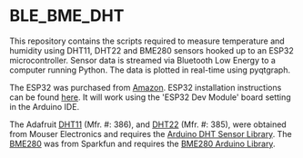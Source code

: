 # BLE_BME_DHT

This repository contains the scripts required to measure temperature and humidity using DHT11, DHT22 and BME280 sensors hooked up to an ESP32 microcontroller. Sensor data is streamed via Bluetooth Low Energy to a computer running Python. The data is plotted in real-time using pyqtgraph. 

The ESP32 was purchased from [Amazon](https://www.amazon.com/MELIFE-Development-Dual-Mode-Microcontroller-Integrated/dp/B07Q576VWZ/ref=cm_cr_arp_d_product_top?ie=UTF8). ESP32 installation instructions can be found [here](https://randomnerdtutorials.com/installing-the-esp32-board-in-arduino-ide-windows-instructions/). It will work using the 'ESP32 Dev Module' board setting in the Arduino IDE.

The Adafruit [DHT11](https://www.mouser.com/ProductDetail/Adafruit/386?qs=GURawfaeGuDbeGFpZ2393w%3D%3D) (Mfr. #: 386), and [DHT22](https://www.mouser.com/ProductDetail/adafruit/385/?qs=GURawfaeGuCJCHEuv7lcfg%3D%3Dsensors) (Mfr. #:
 385), were obtained from Mouser Electronics and requires the [Arduino DHT Sensor Library](https://github.com/adafruit/DHT-sensor-library). The [BME280](https://www.sparkfun.com/products/13676) was from Sparkfun and requires the [BME280 Arduino Library](https://github.com/sparkfun/SparkFun_BME280_Arduino_Library).
